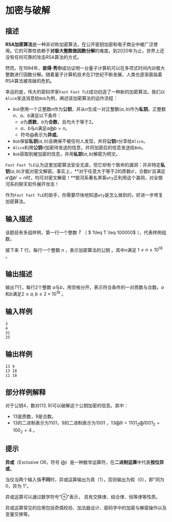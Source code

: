 # 加密与破解
## 描述

**RSA加密算法**是一种非对称加密算法，在公开密钥加密和电子商业中被广泛使用。它的可靠性依赖于**对极大整数做因数分解**的难度。到2020年为止，世界上还没有任何可靠的攻击RSA算法的方式。

然而，在1994年，**彼得·秀尔**成功证明一台量子计算机可以在多项式时间内对极大整数进行因数分解。随着量子计算机技术在21世纪不断发展，人类也逐渐面临着RSA算法被攻破的危机。

幸运的是，伟大的密码学家`Fast Fast TLE`成功创造了一种新的加密算法。我们以`Alice`发送消息给`Bob`为例，阐述该加密算法的运作流程：

- `Bob`使用一个正整数$n$作为**公钥**，并从$n$生成一对正整数$(a,b)$作为**私钥**。正整数$n$、$a$、$b$满足以下条件：
  - $a$为**质数**，$b$为**合数**，且均大于等于$2$。
  - $a$、$b$与$n$满足$a \bigoplus b = n$。
  - 符号$\bigoplus$表示为**异或**。
- `Bob`保留**私钥**$(a,b)$且确保不被任何人发现，并将**公钥**$n$分享给`Alice`。
- `Alice`利用**公钥**$n$加密待发送的信息，并将加密后的信息发送给`Bob`。
- `Bob`获取到被加密的信息，并用**私钥**$(a,b)$解密为明文。

`Fast Fast TLE`认为这套加密算法安全无虞，但它却有个致命的漏洞：并非特定**私钥**$(a,b)$才能对密文解密。事实上，**对于任意大于等于$2$的质数$a'$，合数$b'$且满足$a' \bigoplus b' = n$时，均可对密文解密！**银河系著名黑客`wty`正利用这个漏洞，对全银河系的聊天软件展开攻击！

作为`Fast Fast TLE`的助手，你需要尽快地知道`wty`是怎么做到的，好进一步修复加密算法。

## 输入描述
该题目有多组样例，第一行一个整数 $T$ （ $ 1\leq T \leq  100000$ ），代表样例组数。

接下来 $T$ 行，每行一个整数 $n$ ，表示加密算法的公钥 。其中$n$满足 $1 \leq n \leq  10^{18}$ 。

## 输出描述
输出$T$行，每行$2$个整数 $a$与$b$，用空格分开，表示符合条件的一对质数与合数。$a$和$b$满足$2 \leq a,b \leq  2\times 10^{18}$ 。

## 输入样例

```
3
4
31
25
```

## 输出样例

```
13 9
13 18
11 18
```

## 部分样例解释
对于公钥$4$，数对$(13, 9)$可以破解这个公钥加密的信息。其中：

- $13$是质数，$9$是合数。
- $13$的二进制表示为$1101$，$9$的二进制表示为$1001$ ，$13 \bigoplus 9 = 1101_{2} \bigoplus 1001_{2}=100_{2}=4$ 。

## 提示

**异或**（Exclusive OR，符号 $\bigoplus$​）是一种数学运算符，在**二进制运算**中代表**按位异或**。 

当仅当两个输入值**不同**时，异或运算输出为真（1），否则输出为假（0），即”同为 0，异为 1”。

异或运算可以通过数学符号“⊕”表示， 具有交换律、结合律、恒等律等性质。 

异或运算常见的应用包括奇偶校验、加法器设计、密码学中的加密与解密操作以及变量交换等。
